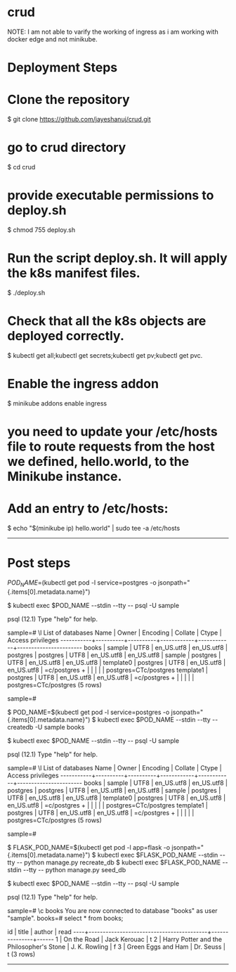 # crud
NOTE: I am not able to varify the working of ingress as i am working with docker edge and not minikube.


# Deployment Steps

# Clone the repository
$ git clone https://github.com/jayeshanuj/crud.git

# go to crud directory
$ cd crud

# provide executable permissions to deploy.sh
$ chmod 755 deploy.sh

# Run the script deploy.sh. It will apply the k8s manifest files.
$ ./deploy.sh

# Check that all the k8s objects are deployed correctly.
$ kubectl get all;kubectl get secrets;kubectl get pv;kubectl get pvc.

# Enable the ingress addon 
$ minikube addons enable ingress



# you need to update your /etc/hosts file to route requests from the host we defined, hello.world, to the Minikube instance.
# Add an entry to /etc/hosts:

$ echo "$(minikube ip) hello.world" | sudo tee -a /etc/hosts

---------------------------------------------------------------------------


# Post steps

<!--Run below command to check that the books DB does not exist.-->
$POD_NAME=$(kubectl get pod -l service=postgres -o jsonpath="{.items[0].metadata.name}")

$ kubectl exec $POD_NAME --stdin --tty -- psql -U sample

psql (12.1)
Type "help" for help.

sample=# \l
                                 List of databases
   Name    |  Owner   | Encoding |  Collate   |   Ctype    |   Access privileges
-----------+----------+----------+------------+------------+-----------------------
 books     | sample   | UTF8     | en_US.utf8 | en_US.utf8 |
 postgres  | postgres | UTF8     | en_US.utf8 | en_US.utf8 |
 sample    | postgres | UTF8     | en_US.utf8 | en_US.utf8 |
 template0 | postgres | UTF8     | en_US.utf8 | en_US.utf8 | =c/postgres          +
           |          |          |            |            | postgres=CTc/postgres
 template1 | postgres | UTF8     | en_US.utf8 | en_US.utf8 | =c/postgres          +
           |          |          |            |            | postgres=CTc/postgres
(5 rows)

sample=#




<!--run below command to create a books database. Note that this is being done in postgres DB pod.-->
$ POD_NAME=$(kubectl get pod -l service=postgres -o jsonpath="{.items[0].metadata.name}")
$ kubectl exec $POD_NAME --stdin --tty -- createdb -U sample books

<!--Run this command to verify that the books DB is created. At this point in time DB installation is varified.-->
$ kubectl exec $POD_NAME --stdin --tty -- psql -U sample

psql (12.1)
Type "help" for help.

sample=# \l
                                 List of databases
   Name    |  Owner   | Encoding |  Collate   |   Ctype    |   Access privileges
-----------+----------+----------+------------+------------+-----------------------
 books     | sample   | UTF8     | en_US.utf8 | en_US.utf8 |
 postgres  | postgres | UTF8     | en_US.utf8 | en_US.utf8 |
 sample    | postgres | UTF8     | en_US.utf8 | en_US.utf8 |
 template0 | postgres | UTF8     | en_US.utf8 | en_US.utf8 | =c/postgres          +
           |          |          |            |            | postgres=CTc/postgres
 template1 | postgres | UTF8     | en_US.utf8 | en_US.utf8 | =c/postgres          +
           |          |          |            |            | postgres=CTc/postgres
(5 rows)

sample=#




<!--apply the migrations, and seed the database. Note that this is being done in flask pod.-->

$ FLASK_POD_NAME=$(kubectl get pod -l app=flask -o jsonpath="{.items[0].metadata.name}")
$ kubectl exec $FLASK_POD_NAME --stdin --tty -- python manage.py recreate_db
$ kubectl exec $FLASK_POD_NAME --stdin --tty -- python manage.py seed_db



<!--Run below command to verify that books db is populated with data by flask application.At this point in time flask installation is varified and also the connectivity between Flask front end and postgres backend is varified. -->
$ kubectl exec $POD_NAME --stdin --tty -- psql -U sample

psql (12.1)
Type "help" for help.

sample=# \c books
You are now connected to database "books" as user "sample".
books=# select * from books;

 id |                  title                   |    author     | read
----+------------------------------------------+---------------+------
  1 | On the Road                              | Jack Kerouac  | t
  2 | Harry Potter and the Philosopher's Stone | J. K. Rowling | f
  3 | Green Eggs and Ham                       | Dr. Seuss     | t
(3 rows)

-------------------------------------------------------------------------------
